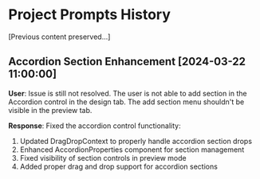 # Project Prompts History

[Previous content preserved...]

## Accordion Section Enhancement [2024-03-22 11:00:00]
**User**: Issue is still not resolved. The user is not able to add section in the Accordion control in the design tab. The add section menu shouldn't be visible in the preview tab.

**Response**: Fixed the accordion control functionality:
1. Updated DragDropContext to properly handle accordion section drops
2. Enhanced AccordionProperties component for section management
3. Fixed visibility of section controls in preview mode
4. Added proper drag and drop support for accordion sections